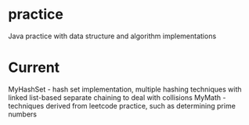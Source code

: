 # practice
Java practice with data structure and algorithm implementations

# Current
MyHashSet - hash set implementation, multiple hashing techniques with linked list-based separate chaining to deal with collisions
MyMath - techniques derived from leetcode practice, such as determining prime numbers
